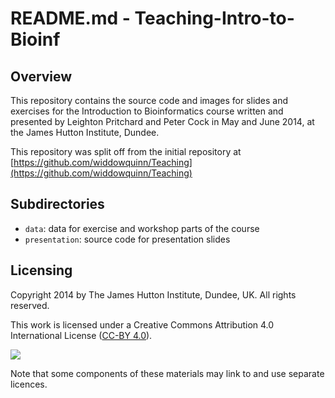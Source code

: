 # README.md - Teaching-Intro-to-Bioinf

## Overview

This repository contains the source code and images for slides and exercises for the Introduction to Bioinformatics course written and presented by Leighton Pritchard and Peter Cock in May and June 2014, at the James Hutton Institute, Dundee.

This repository was split off from the initial repository at [https://github.com/widdowquinn/Teaching](https://github.com/widdowquinn/Teaching)

## Subdirectories

* `data`: data for exercise and workshop parts of the course
* `presentation`: source code for presentation slides

## Licensing

Copyright 2014 by The James Hutton Institute, Dundee, UK. All rights reserved.

This work is licensed under a Creative Commons Attribution 4.0 International License ([CC-BY 4.0](http://creativecommons.org/licenses/by/4.0/)).

![](http://i.creativecommons.org/l/by/4.0/88x31.png)

Note that some components of these materials may link to and use separate licences.
